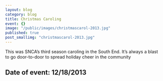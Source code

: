 ```yaml
---
layout: blog
category: blog
title: Christmas Caroling
event: {}
image: "/public/images/christmascarol-2013.jpg"
published: true
post_smallimg: "christmascarol-2013.jpg"
---
```


This was SNCA’s third season caroling in the South End.  It’s always a blast to go door-to-door to spread holiday cheer in the community

## Date of event: 12/18/2013